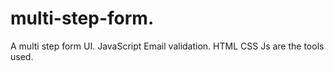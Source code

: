 # multi-step-form.
A multi step form UI.
JavaScript Email validation.
HTML CSS Js are the tools used.
